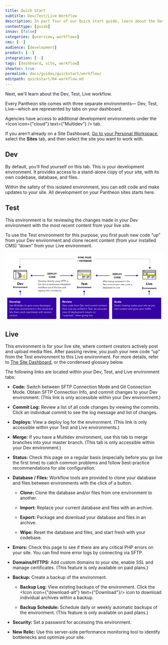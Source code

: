 ```yaml
---
title: Quick Start
subtitle: Dev/Test/Live Workflow
description: In part four of our Quick Start guide, learn about the Dev/Test/Live workflow.
contenttype: [guide]
innav: [false]
categories: [overview, workflows]
cms: [--]
audience: [development]
product: [--]
integration: [--]
tags: [dashboard, site, workflow]
showtoc: true
permalink: docs/guides/quickstart/workflow/
editpath: quickstart/04-workflow.md
---
```


Next, we'll learn about the Dev, Test, Live workflow.

Every Pantheon site comes with three separate environments— Dev, Test, Live—which are represented by tabs on your dashboard.

<Alert title="Note" type="info">

Agencies have access to additional development environments under the <Icon icon={"cloud"} text={"Multidev"} /> tab.

</Alert>

If you aren’t already on a Site Dashboard, [Go to your Personal Workspace](/guides/account-mgmt/workspace-sites-teams/workspaces#switch-between-workspaces), select the **Sites** tab, and then select the site you want to work with.

## <span class="glyphicons glyphicons-wrench"></span> Dev

By default, you’ll find yourself on this tab. This is your development environment. It provides access to a stand-alone copy of your site, with its own codebase, database, and files.

Within the safety of this isolated environment, you can edit code and make updates to your site. All development on your Pantheon sites starts here.

## <span class="glyphicons glyphicons-equalizer"></span> Test

This environment is for reviewing the changes made in your Dev environment with the most recent content from your live site.

To use the Test environment for this purpose, you first push new code “up” from your Dev environment and clone recent content (from your installed CMS) “down” from your Live environment.

![Pantheon Workflow](../../images/code-workflow.png)

## <span class="glyphicons glyphicons-cardio"> </span> Live

This environment is for your live site, where content creators actively post and upload media files. After passing review, you push your new code “up” from the Test environment to this Live environment. For more details, refer to [The Site Dashboard](/guides/account-mgmt/workspace-sites-teams/sites), or the condensed glossary below.

The following links are located within your Dev, Test, and Live environment tabs:

- **Code:** Switch between SFTP Connection Mode and Git Connection Mode. Obtain SFTP Connection Info, and commit changes to your Dev environment. (This link is only accessible within your Dev environment.)

- **Commit Log:** Review a list of all code changes by viewing the commits. Click an individual commit to see the log message and list of changes.

- **Deploys:** View a deploy log for the environment. (This link is only accessible within your Test and Live environments.)

- **Merge:** If you have a Multidev environment, use this tab to merge branches into your master branch. (This tab is only accessible within your Dev environment.)

- **Status:** Check this page on a regular basis (especially before you go live the first time) to catch common problems and follow best-practice recommendations for site configuration.

- **Database / Files:** Workflow tools are provided to clone your database and files between environments with the click of a button.

  - **Clone:** Clone the database and/or files from one environment to another.

  - **Import:** Replace your current database and files with an archive.

  - **Export:** Package and download your database and files in an archive.

  - **Wipe:** Reset the database and files, and start fresh with your codebase.

- **Errors:** Check this page to see if there are any critical PHP errors on your site. You can find more error logs by connecting via SFTP.

- **Domains/HTTPS:** Add custom domains to your site, enable SSL and manage certificates. (This feature is only available on paid plans.)

- **Backup:** Create a backup of the environment.

  - **Backup Log:** View existing backups of the environment. Click the <Icon icon={"download-alt"} text={"Download"}/> icon to download individual archives within a backup.

  - **Backup Schedule:** Schedule daily or weekly automatic backups of the environment. (This feature is only available on paid plans.)

- **Security:** Set a password for accessing this environment.

- **New Relic:** Use this server-side performance monitoring tool to identify bottlenecks and optimize your site.